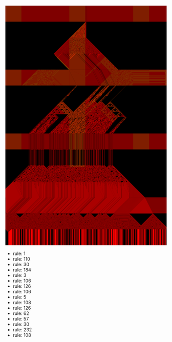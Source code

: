 ![photo](./output.png) 
 * rule: 1
* rule: 110
* rule: 30
* rule: 184
* rule: 3
* rule: 106
* rule: 126
* rule: 106
* rule: 5
* rule: 108
* rule: 126
* rule: 62
* rule: 57
* rule: 30
* rule: 232
* rule: 108
